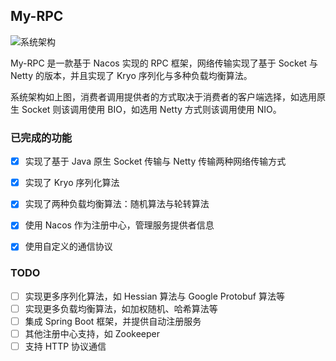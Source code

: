 ## My-RPC

![系统架构](https://github.com/CN-GuoZiyang/My-RPC-Framework/raw/master/images/architecture.png)

My-RPC 是一款基于 Nacos 实现的 RPC 框架，网络传输实现了基于 Socket 与 Netty 的版本，并且实现了 Kryo 序列化与多种负载均衡算法。

系统架构如上图，消费者调用提供者的方式取决于消费者的客户端选择，如选用原生 Socket 则该调用使用 BIO，如选用 Netty 方式则该调用使用 NIO。

### 已完成的功能

- [x] 实现了基于 Java 原生 Socket 传输与 Netty 传输两种网络传输方式

- [x] 实现了 Kryo 序列化算法

- [x] 实现了两种负载均衡算法：随机算法与轮转算法

- [x] 使用 Nacos 作为注册中心，管理服务提供者信息

- [x] 使用自定义的通信协议

### TODO

- [ ] 实现更多序列化算法，如 Hessian 算法与 Google Protobuf 算法等
- [ ] 实现更多负载均衡算法，如加权随机、哈希算法等
- [ ] 集成 Spring Boot 框架，并提供自动注册服务
- [ ] 其他注册中心支持，如 Zookeeper
- [ ] 支持 HTTP 协议通信